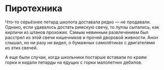 # Пиротехника

Что-то серьёзнее петард школота доставала редко — не продавали. Однако, если удавалось достать римскую свечу, то лулзы сыпались, как кирпичи из штанов прохожих. Самым невинным развлечением был расстрел из этой свечи кишечников и прочей дворовой живности. Анон слышал, но ни разу ни видел, о бумажных самолётиках с двигателями из этих свечей.

А еще были случаи, когда школьники постарше вставали по краям горки и кидали петарды на едущих с горки малолетних дебилов.
